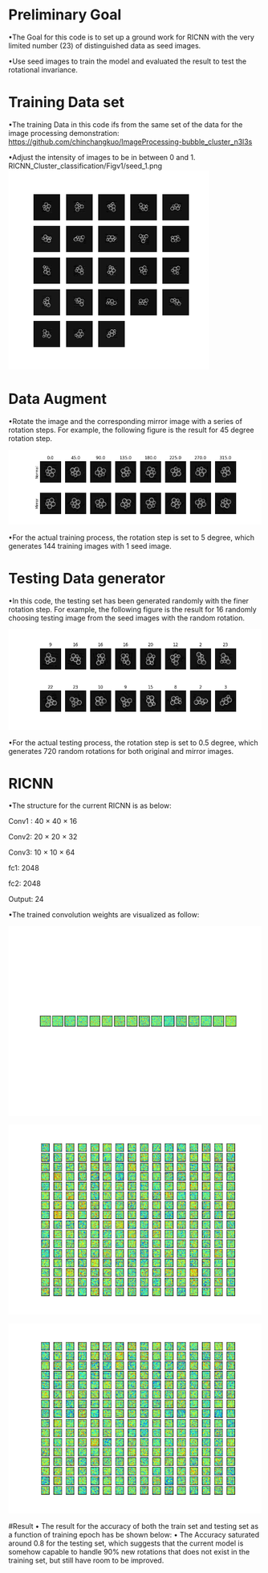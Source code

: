 # Preliminary Goal
•The Goal for this code is to set up a ground work for RICNN with the very limited number (23) of distinguished data as seed images.  

•Use seed images to train the model and evaluated the result to test the rotational invariance.  

# Training Data set
•The training Data in this code ifs from the same set of the data for the image processing demonstration:  https://github.com/chinchangkuo/ImageProcessing-bubble_cluster_n3l3s

•Adjust the intensity of images to be in between 0 and 1.
 RICNN_Cluster_classification/Figv1/seed_1.png 
![Training set](https://raw.githubusercontent.com/chinchangkuo/RICNN_Cluster_classification/master/Figv1/seed_1.png)

# Data Augment

•Rotate the image and the corresponding mirror image with a series of rotation steps. For example, the following figure is the result for 45 degree rotation step.
	
![Data Augment](https://raw.githubusercontent.com/chinchangkuo/RICNN_Cluster_classification/master/Figv1/augment_1.png)	

•For the actual training process, the rotation step is set to 5 degree, which generates 144 training images with 1 seed image.

# Testing Data generator

•In this code, the testing set has been generated randomly with the finer rotation step. For example, the following figure is the result for 16 randomly choosing testing image from the seed images with the random rotation. 

![Data Augment](https://raw.githubusercontent.com/chinchangkuo/RICNN_Cluster_classification/master/Figv1/test_1.png)	

•For the actual testing process, the rotation step is set to 0.5 degree, which generates 720 random rotations for both original and mirror images.

# RICNN 
•The structure for the current RICNN is as below:

Conv1 : 40 × 40  × 16

Conv2:  20 × 20 × 32

Conv3: 10 × 10 × 64

fc1: 2048

fc2: 2048

Output: 24 

•The trained convolution weights are visualized as follow:

![Conv1](https://raw.githubusercontent.com/chinchangkuo/RICNN_Cluster_classification/master/Figv1/conv1.png)	

![Conv2_1](https://raw.githubusercontent.com/chinchangkuo/RICNN_Cluster_classification/master/Figv1/conv2_1_1.png)	

![Conv2_2](https://raw.githubusercontent.com/chinchangkuo/RICNN_Cluster_classification/master/Figv1/conv2_1_2.png)	



#Result
•	The result for the accuracy of both the train set and testing set as a function of training epoch has be shown below:
•	The Accuracy saturated around 0.8 for the testing set, which suggests that the current model is somehow capable to handle 90% new  rotations that does not exist in the training set, but still have room to be improved.

